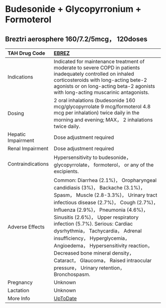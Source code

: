 # Budesonide + Glycopyrronium + Formoterol

## Breztri aerosphere 160/7.2/5mcg， 120doses

| TAH Drug Code      | [EBREZ](https://www.tahsda.org.tw/drugs/hissearch.php?drug_code=EBREZ)                                                                                                                                                                                                                                                                                                                                                                                                                                              |
|:-------------------|:--------------------------------------------------------------------------------------------------------------------------------------------------------------------------------------------------------------------------------------------------------------------------------------------------------------------------------------------------------------------------------------------------------------------------------------------------------------------------------------------------------------------|
| Indications        | Indicated for maintenance treatment of moderate to severe COPD in patients inadequately controlled on inhaled corticosteroids with long-acting bete-2 agonists or on long-acting beta-2 agonists with long-acting muscarinic antagonists.                                                                                                                                                                                                                                                                           |
| Dosing             | 2 oral inhalations (budesonide 160 mcg/glycopyrrolate 9 mcg/formoterol 4.8 mcg per inhalation) twice daily in the morning and evening; MAX， 2 inhalations twice daily.                                                                                                                                                                                                                                                                                                                                             |
| Hepatic Impairment | Dose adjustment required                                                                                                                                                                                                                                                                                                                                                                                                                                                                                            |
| Renal Impairment   | Dose adjustment required                                                                                                                                                                                                                                                                                                                                                                                                                                                                                            |
| Contraindications  | Hypersensitivity to budesonide， glycopyrrolate， formoterol， or any of the excipients.                                                                                                                                                                                                                                                                                                                                                                                                                            |
| Adverse Effects    | Common: Diarrhea (2.1%)， Oropharyngeal candidiasis (3%)， Backache (3.1%)， Spasm， Muscle (2.8-3.3%)， Urinary tract infectious disease (2.7%)， Cough (2.7%)， Influenza (2.9%)， Pneumonia (4.6%)， Sinusitis (2.6%)， Upper respiratory infection (5.7%). Serious: Cardiac dysrhythmia， Tachycardia， Adrenal insufficiency， Hyperglycemia， Angioedema， Hypersensitivity reaction， Decreased bone mineral density， Cataract， Glaucoma， Raised intraocular pressure， Urinary retention， Bronchospasm. |
| Pregnancy          | Unknown                                                                                                                                                                                                                                                                                                                                                                                                                                                                                                             |
| Lactation          | Unknown                                                                                                                                                                                                                                                                                                                                                                                                                                                                                                             |
| More Info          | [UpToDate](https://www.uptodate.com/contents/budesonide-and-glycopyrronium-and-formoterol-drug-information)                                                                                                                                                                                                                                                                                                                                                                                                         |

